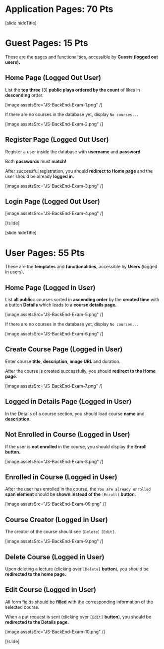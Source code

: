 # Application Pages: 70 Pts

[slide hideTitle]
# Guest Pages: 15 Pts

These are the pages and functionalities, accessible by **Guests (logged out users).**

## Home Page (Logged Out User)

List the **top three** (3) **public plays ordered by the count** of likes in **descending** order.

[image assetsSrc="JS-BackEnd-Exam-1.png" /]

If there are no courses in the database yet, display `No courses...`

[image assetsSrc="JS-BackEnd-Exam-2.png" /]

## Register Page (Logged Out User)

Register a user inside the database with **username** and **password**. 

Both **passwords** must **match!**

After successful registration, you should **redirect to Home page** and the user should be already **logged in.**

[image assetsSrc="JS-BackEnd-Exam-3.png" /]


## Login Page (Logged Out User)

[image assetsSrc="JS-BackEnd-Exam-4.png" /]

[/slide]


[slide hideTitle]
# User Pages: 55 Pts

These are the **templates** and **functionalities**, accessible by **Users** (logged in users).

## Home Page (Logged in User)

List **all public**c courses sorted in **ascending order** by the **created time** with a button **Details** which leads to a **course details page.**

[image assetsSrc="JS-BackEnd-Exam-5.png" /]

If there are no courses in the database yet, display `No courses...`

[image assetsSrc="JS-BackEnd-Exam-6.png" /]

## Create Course Page (Logged in User)

Enter course **title**, **description**, **image URL** and duration.

After the course is created successfully, you should **redirect to the Home page.**

[image assetsSrc="JS-BackEnd-Exam-7.png" /]

## Logged in Details Page (Logged in User)

In the Details of a course section, you should load course **name** and **description.**

## Not Enrolled in Course (Logged in User)

If the user is **not enrolled** in the course, you should display the **Enroll button.**  

[image assetsSrc="JS-BackEnd-Exam-8.png" /]

## Enrolled in Course (Logged in User)

After the user has enrolled in the course, the `You are already enrolled` **span element** should be **shown instead of the** `[Enroll]` **button.**

[image assetsSrc="JS-BackEnd-Exam-09.png" /]

## Course Creator (Logged in User)

The creator of the course should see `[Delete]` `[Edit]`.

[image assetsSrc="JS-BackEnd-Exam-9.png" /]

## Delete Course (Logged in User)

Upon deleting a lecture (clicking over `[Delete]` **button**), you should be **redirected to the home page.**

## Edit Course (Logged in User)

All form fields should be **filled** with the corresponding information of the selected course. 

When a put request is sent (clicking over `[Edit]` **button**), you should be **redirected to the Details page.**

[image assetsSrc="JS-BackEnd-Exam-10.png" /]

[/slide]